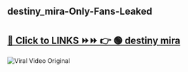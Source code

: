 
 ## destiny_mira-Only-Fans-Leaked

# <h2><a href="https://clipsfans.com/destiny_mira&ref=git">🔗 Click to LINKS ⏩⏩ 👉 🟢 destiny mira </a></h2>

<a href="https://clipsfans.com/destiny_mira&ref=git" rel="nofollow" data-target="animated-image.originalLink"><img src="https://i.ibb.co.com/xMMVF88/686577567.gif" alt="Viral Video Original" style="max-width: 100%; display: inline-block;" data-target="animated-image.originalImage"></a>
